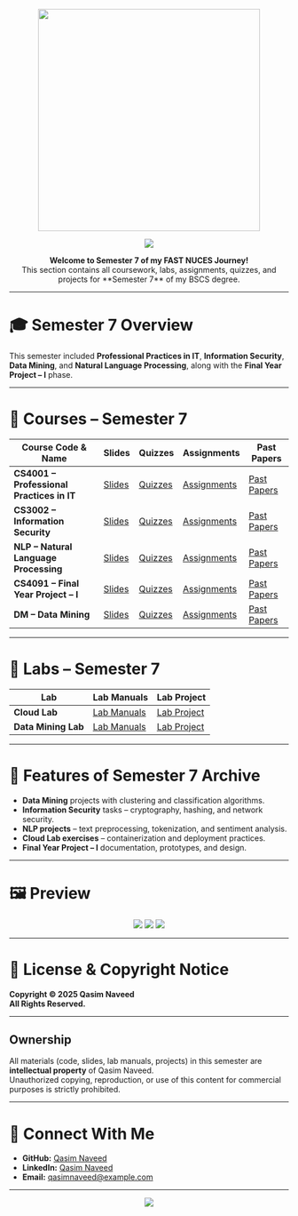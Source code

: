 <p align="center">
  <img src="https://github.com/deviljerry/FAST-NUCES-work/blob/main/Images/logo.png" width="400" />
</p>

<!-- Banner -->
<p align="center">
  <img src="https://capsule-render.vercel.app/api?type=waving&color=gradient&height=200&section=header&text=Qasim%20Naveed's%20Semester%207&fontSize=40&fontAlignY=35&animation=fadeIn" />
</p>

<p align="center">
  <b>Welcome to Semester 7 of my FAST NUCES Journey!</b><br>
  This section contains all coursework, labs, assignments, quizzes, and projects for **Semester 7** of my BSCS degree.
</p>

---

# **🎓 Semester 7 Overview**
This semester included **Professional Practices in IT**, **Information Security**, **Data Mining**, and **Natural Language Processing**, along with the **Final Year Project – I** phase.

---

# **📌 Courses – Semester 7**

| **Course Code & Name** | **Slides** | **Quizzes** | **Assignments** | **Past Papers** |
|------------------------|------------|-------------|-----------------|-----------------|
| **CS4001 – Professional Practices in IT** | [Slides](./Course/Professional-Practices/Slides) | [Quizzes](./Course/Professional-Practices/Quizzes) | [Assignments](./Course/Professional-Practices/Assignments) | [Past Papers](./Course/Professional-Practices/Past-Papers) |
| **CS3002 – Information Security** | [Slides](./Course/Information-Security/Slides) | [Quizzes](./Course/Information-Security/Quizzes) | [Assignments](./Course/Information-Security/Assignments) | [Past Papers](./Course/Information-Security/Past-Papers) |
| **NLP – Natural Language Processing** | [Slides](./Course/NLP/Slides) | [Quizzes](./Course/NLP/Quizzes) | [Assignments](./Course/NLP/Assignments) | [Past Papers](./Course/NLP/Past-Papers) |
| **CS4091 – Final Year Project – I** | [Slides](./Course/FYP-I/Slides) | [Quizzes](./Course/FYP-I/Quizzes) | [Assignments](./Course/FYP-I/Assignments) | [Past Papers](./Course/FYP-I/Past-Papers) |
| **DM – Data Mining** | [Slides](./Course/Data-Mining/Slides) | [Quizzes](./Course/Data-Mining/Quizzes) | [Assignments](./Course/Data-Mining/Assignments) | [Past Papers](./Course/Data-Mining/Past-Papers) |

---

# **🧪 Labs – Semester 7**

| **Lab** | **Lab Manuals** | **Lab Project** |
|---------|-----------------|-----------------|
| **Cloud Lab** | [Lab Manuals](./Lab/Cloud-Lab/Lab-Manuals) | [Lab Project](./Lab/Cloud-Lab/Lab-Project) |
| **Data Mining Lab** | [Lab Manuals](./Lab/Data-Mining-Lab/Lab-Manuals) | [Lab Project](./Lab/Data-Mining-Lab/Lab-Project) |

---

# **🎯 Features of Semester 7 Archive**
- **Data Mining** projects with clustering and classification algorithms.
- **Information Security** tasks – cryptography, hashing, and network security.
- **NLP projects** – text preprocessing, tokenization, and sentiment analysis.
- **Cloud Lab exercises** – containerization and deployment practices.
- **Final Year Project – I** documentation, prototypes, and design.

---

# **🖼 Preview**
<p align="center">
  <img src="https://img.shields.io/badge/FAST%20NUCES-BSCS-blue?style=for-the-badge&logo=microsoft-academic" />
  <img src="https://img.shields.io/badge/Semester-7-green?style=for-the-badge&logo=github" />
  <img src="https://img.shields.io/badge/All%20Rights%20Reserved-red?style=for-the-badge&logo=security" />
</p>

---

# 📜 License & Copyright Notice

**Copyright © 2025 Qasim Naveed**  
**All Rights Reserved.**

---

## **Ownership**
All materials (code, slides, lab manuals, projects) in this semester are **intellectual property** of Qasim Naveed.  
Unauthorized copying, reproduction, or use of this content for commercial purposes is strictly prohibited.

---

# **🤝 Connect With Me**
- **GitHub:** [Qasim Naveed](https://github.com/deviljerry)
- **LinkedIn:** [Qasim Naveed](https://www.linkedin.com/in/qasim-naveed)
- **Email:** qasimnaveed@example.com

---

<p align="center">
  <img src="https://capsule-render.vercel.app/api?type=waving&color=gradient&height=100&section=footer" />
</p>
